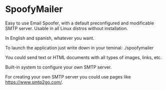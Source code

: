 # SpoofyMailer
Easy to use Email Spoofer, with a default preconfigured and modificable SMTP server.
Usable in all Linux distros without installation.

In English and spanish, whatever you want.

To launch the application just write down in your teminal: ./spoofymailer

You could send text or HTML documents with all types of images, links, etc.

Built-in system to configure your own SMTP server.

For creating your own SMTP server you could use pages like https://www.smtp2go.com/.
